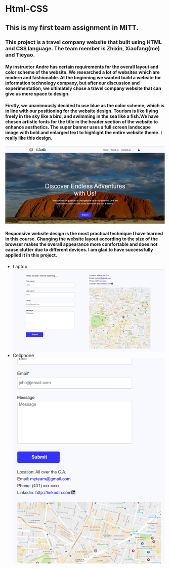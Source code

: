 # Html-CSS

## This is my first team assignment in MITT.

### This project is a travel company website that built using HTML and CSS language. The team member is Zhixin, Xiaofang(me) and Tieyao.

#### My instructor Andre has certain requirements for the overall layout and color scheme of the website. We researched a lot of websites which are modern and fashionable. At the beginning we wanted build a website for information technology company, but after our discussion and experimentation, we ultimately chose a travel company website that can give us more space to design.
#### Firstly, we unanimously decided to use blue as the color scheme, which is in line with our positioning for the website design. Tourism is like flying freely in the sky like a bird, and swimming in the sea like a fish.We have chosen artistic fonts for the title in the header section of the website to enhance aesthetics. The super banner uses a full screen landscape image with bold and enlarged text to highlight the entire website theme. I really like this design.
![Super Banner](https://raw.githubusercontent.com/xiaofang82/Html-CSS/main/assets/img/superbanner.png)
#### Responsive website design is the most practical technique I have learned in this course. Changing the website layout according to the size of the browser makes the overall appearance more comfortable and does not cause clutter due to different devices. I am glad to have successfully applied it in this project.
* Laptop ![Laptop](https://raw.githubusercontent.com/xiaofang82/Html-CSS/main/assets/img/contact1.png)
* Cellphone ![Cellphone](https://raw.githubusercontent.com/xiaofang82/Html-CSS/main/assets/img/contact2.png)
